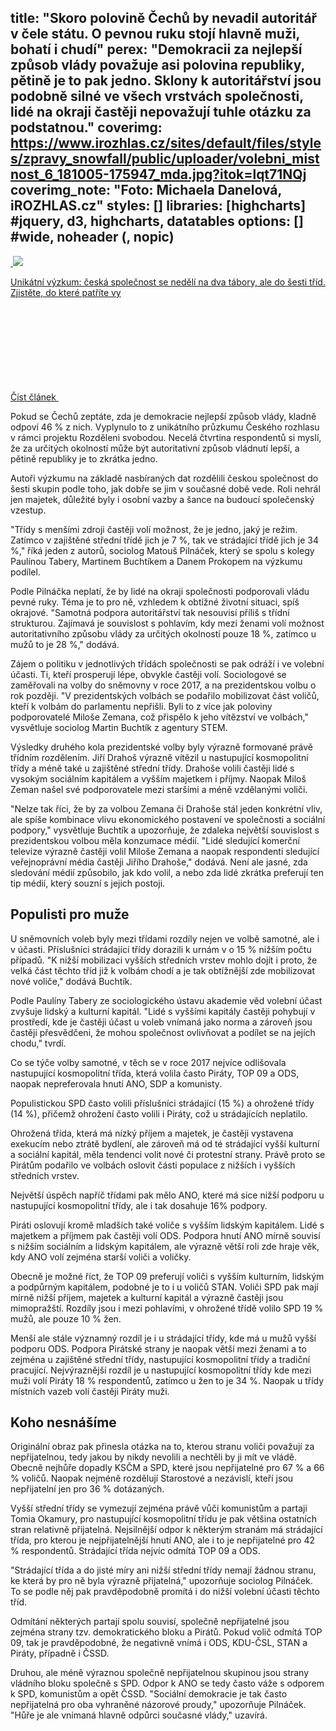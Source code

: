 title: "Skoro polovině Čechů by nevadil autoritář v čele státu. O pevnou ruku stojí hlavně muži, bohatí i chudí"
perex: "Demokracii za nejlepší způsob vlády považuje asi polovina republiky, pětině je to pak jedno. Sklony k autoritářství jsou podobně silné ve všech vrstvách společnosti, lidé na okraji častěji nepovažují tuhle otázku za podstatnou."
coverimg: https://www.irozhlas.cz/sites/default/files/styles/zpravy_snowfall/public/uploader/volebni_mistnost_6_181005-175947_mda.jpg?itok=lqt71NQj
coverimg_note: "Foto: Michaela Danelová, iROZHLAS.cz"
styles: []
libraries: [highcharts] #jquery, d3, highcharts, datatables
options: [] #wide, noheader (, nopic)
---
<a href="/zpravy-domov/ceska-spolecnost-vyzkum-tridy-kalkulacka_1909171000_zlo" class="b-inline b-inline--left">
  <div class="b-inline__wrap">
            <div class="b-inline__img">
          <div class="img img--16x9 img--w238 is-loaded">
              <span class="img__holder is-loading is-loaded is-visible" data-srcset='["https://www.irozhlas.cz/sites/default/files/styles/zpravy_rubrikovy_nahled/public/uploader/rozdeleni_svobodou_190916-175104_pek.png?itok=RoGi49z- 238x134"]'>

  <noscript>    <img src="https://www.irozhlas.cz/sites/default/files/styles/zpravy_rubrikovy_nahled/public/uploader/rozdeleni_svobodou_190916-175104_pek.png?itok=RoGi49z-" alt="" />  </noscript>
<img src="https://www.irozhlas.cz/sites/default/files/styles/zpravy_rubrikovy_nahled/public/uploader/rozdeleni_svobodou_190916-175104_pek.png?itok=RoGi49z-"></span>
          </div>
        </div>
        <div class="b-inline__content">
      <p class="text-xs--m text-serif">
        Unikátní výzkum: česká společnost se nedělí na dva tábory, ale do šesti tříd. Zjistěte, do které patříte vy       </p>
    </div>
    <p class="b-inline__more">
      <span class="link-more">
        Číst článek
        <span class="icon-svg icon-svg--arrow-dots ">
    <svg class="icon-svg__svg" xmlns:xlink="http://www.w3.org/1999/xlink">
      <use xlink:href="/sites/all/themes/custom/irozhlas/img/bg/icons-svg.svg#icon-arrow-dots" x="0" y="0" width="100%" height="100%"></use>
      
  </span>      </span>
    </p>
  </div>
</a>

Pokud se Čechů zeptáte, zda je demokracie nejlepší způsob vlády, kladně odpoví 46 % z nich. Vyplynulo to z unikátního průzkumu Českého rozhlasu v rámci projektu Rozděleni svobodou. Necelá čtvrtina respondentů si myslí, že za určitých okolností může být autoritativní způsob vládnutí lepší, a pětině republiky je to zkrátka jedno.

Autoři výzkumu na základě nasbíraných dat rozdělili českou společnost do šesti skupin podle toho, jak dobře se jim v současné době vede. Roli nehrál jen majetek, důležité byly i osobní vazby a šance na budoucí společenský vzestup.

"Třídy s menšími zdroji častěji volí možnost, že je jedno, jaký je režim. Zatímco v zajištěné střední třídě jich je 7 %, tak ve strádající třídě jich je 34 %," říká jeden z autorů, sociolog Matouš Pilnáček, který se spolu s kolegy Paulínou Tabery, Martinem Buchtíkem a Danem Prokopem na výzkumu podílel.

<wide><div class="chart" id="ch1"></div></wide>

Podle Pilnáčka neplatí, že by lidé na okraji společnosti podporovali vládu pevné ruky. Téma je to pro ně, vzhledem k obtížné životní situaci, spíš okrajové. "Samotná podpora autoritářství tak nesouvisí příliš s třídní strukturou. Zajímavá je souvislost s pohlavím, kdy mezi ženami volí možnost autoritativního způsobu vlády za určitých okolností pouze 18 %, zatímco u mužů to je 28 %," dodává.

Zájem o politiku v jednotlivých třídách společnosti se pak odráží i ve volební účasti. Ti, kteří prosperují lépe, obvykle častěji volí. Sociologové se zaměřovali na volby do sněmovny v roce 2017, a na prezidentskou volbu o rok později. "V prezidentských volbách se podařilo mobilizovat část voličů, kteří k volbám do parlamentu nepřišli.  Byli to z více jak poloviny podporovatelé Miloše Zemana, což přispělo k jeho vítězství ve volbách," vysvětluje sociolog Martin Buchtík z agentury STEM.

<link href="https://data.irozhlas.cz/tridy-model/box_standalone/css/style.css" rel="stylesheet">
<div id="tridy-box"></div>
<script src="https://data.irozhlas.cz/tridy-model/box_standalone/output.js"></script>

Výsledky druhého kola prezidentské volby byly výrazně formované právě třídním rozdělením. Jiří Drahoš výrazně vítězil u nastupující kosmopolitní třídy a méně také u zajištěné střední třídy. Drahoše volili častěji lidé s vysokým sociálním kapitálem a vyšším majetkem i příjmy. Naopak Miloš Zeman našel své podporovatele mezi staršími a méně vzdělanými voliči.

"Nelze tak říci, že by za volbou Zemana či Drahoše stál jeden konkrétní vliv, ale spíše kombinace vlivu ekonomického postavení ve společnosti a sociální podpory," vysvětluje Buchtík a upozorňuje, že zdaleka největší souvislost s prezidentskou volbou měla konzumace médií. "Lidé sledující komerční televize výrazně častěji volil Miloše Zemana a naopak respondenti sledující veřejnoprávní média častěji Jiřího Drahoše," dodává. Není ale jasné, zda sledování médií způsobilo, jak kdo volil, a nebo zda lidé zkrátka preferují ten tip médií, který souzní s jejich postoji.

<wide><div class="chart" id="ch6"></div></wide>

## Populisti pro muže

U sněmovních voleb byly mezi třídami rozdíly nejen ve volbě samotné, ale i v účasti. Příslušníci strádající třídy dorazili k urnám v o 15 % nižším počtu případů. "K nižší mobilizaci vyšších středních vrstev mohlo dojít i proto, že velká část těchto tříd již k volbám chodí a je tak obtížnější zde mobilizovat nové voliče," dodává Buchtík.

Podle Paulíny Tabery ze sociologického ústavu akademie věd volební účast zvyšuje lidský a kulturní kapitál. "Lidé s vyššími kapitály častěji pohybují v prostředí, kde je častěji účast u voleb vnímaná jako norma a zároveň jsou častěji přesvědčeni, že mohou společnost ovlivňovat a podílet se na jejích chodu," tvrdí.

Co se týče volby samotné, v těch se v roce 2017 nejvíce odlišovala nastupující kosmopolitní třída, která volila často Piráty, TOP 09 a ODS, naopak nepreferovala hnutí ANO, SDP a komunisty. 

Populistickou SPD často volili příslušníci strádající (15 %) a ohrožené třídy (14 %), přičemž ohrožení často volili i Piráty, což u strádajících neplatilo.

Ohrožená třída, která má nízký příjem a majetek, je častěji vystavena exekucím nebo ztrátě bydlení, ale zároveň má od té strádající vyšší kulturní a sociální kapitál, měla tendenci volit nové či protestní strany. Právě proto se Pirátům podařilo ve volbách oslovit části populace z nižších i vyšších středních vrstev. 

Největší úspěch napříč třídami pak mělo ANO, které má sice nižší podporu u nastupující kosmopolitní třídy, ale i tak dosahuje 16% podpory.

<wide><div class="chart" id="ch5"></div></wide>

Piráti oslovují kromě mladších také voliče s vyšším lidským kapitálem. Lidé s majetkem a příjmem pak častěji volí ODS. Podpora hnutí ANO mírně souvisí s nižším sociálním a lidským kapitálem, ale výrazně větší roli zde hraje věk, kdy ANO volí zejména starší voliči a voličky.

Obecně je možné říct, že TOP 09 preferují voliči s vyšším kulturním, lidským a podpůrným kapitálem, podobné je to i u voličů STAN. Voliči SPD pak mají mírně nižší příjem, majetek a kulturní kapitál a výrazně častěji jsou mimopražští. Rozdíly jsou i mezi pohlavími,  v ohrožené třídě volilo SPD 19 % mužů, ale pouze 10 % žen. 

Menší ale stále významný rozdíl je i u strádající třídy, kde má u mužů vyšší podporu ODS. Podpora Pirátské strany je naopak větší mezi ženami a to zejména u zajištěné střední třídy, nastupující kosmopolitní třídy a tradiční pracující. Nejvýraznější rozdíl je u nastupující kosmopolitní třídy kde mezi muži volí Piráty 18 % respondentů, zatímco u žen to je 34 %. Naopak u třídy místních vazeb volí častěji Piráty muži.

## Koho nesnášíme

Originální obraz pak přinesla otázka na to, kterou stranu voliči považují za nepřijatelnou, tedy jakou by nikdy nevolili a nechtěli by ji mít ve vládě. Obecně nejhůře dopadly KSČM a SPD, které jsou nepřijatelné pro 67 % a 66 % voličů. Naopak nejméně rozdělují Starostové a nezávislí, kteří jsou nepřijatelní jen pro 36 % dotázaných.

<wide><div class="chart" id="ch7"></div></wide>

Vyšší střední třídy se vymezují zejména právě vůči komunistům a partaji Tomia Okamury, pro nastupující kosmopolitní třídu je pak většina ostatních stran relativně přijatelná. Nejsilnější odpor k některým stranám má strádající třída, pro kterou je nejpřijatelnější hnutí ANO, ale i to je nepřijatelné pro 42 % respondentů. Strádající třída nejvíc odmítá TOP 09 a ODS. 

"Strádající třída a do jisté míry ani nižší střední třídy nemají žádnou stranu, ke která by pro ně byla výrazně přijatelná," upozorňuje sociolog Pilnáček. To se podle něj pak pravděpodobně promítá i do nižší volební účasti těchto tříd.

Odmítání některých partají spolu souvisí, společně nepřijatelné jsou zejména strany tzv. demokratického bloku a Pirátů. Pokud volič odmítá TOP 09, tak je pravděpodobné, že negativně vnímá i ODS, KDU-ČSL, STAN a Piráty, případně i ČSSD. 

Druhou, ale méně výraznou společně nepřijatelnou skupinou jsou strany vládního bloku společně s SPD. Odpor k ANO se tedy často váže s odporem k SPD, komunistům a opět ČSSD. "Sociální demokracie je tak často nepřijatelná pro oba vyhraněné názorové proudy," upozorňuje Pilnáček. "Hůře je ale vnímaná hlavně odpůrci současné vlády," uzavírá.